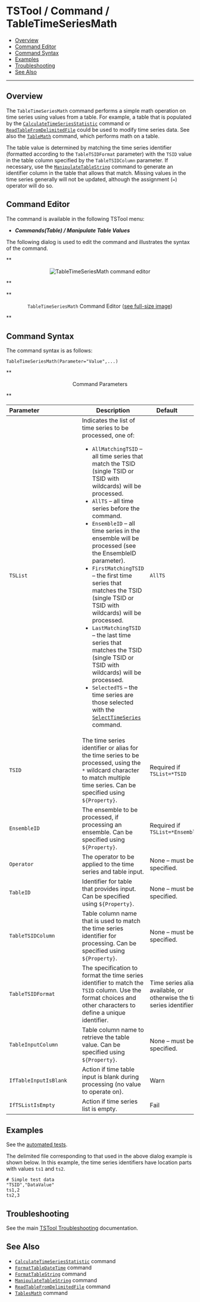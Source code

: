 # TSTool / Command / TableTimeSeriesMath #

*   [Overview](#overview)
*   [Command Editor](#command-editor)
*   [Command Syntax](#command-syntax)
*   [Examples](#examples)
*   [Troubleshooting](#troubleshooting)
*   [See Also](#see-also)

-------------------------

## Overview ##

The `TableTimeSeriesMath` command performs a simple math operation on time series using values from a table.
For example, a table that is populated by the
[`CalculateTimeSeriesStatistic`](../CalculateTimeSeriesStatistic/CalculateTimeSeriesStatistic.md) command or
[`ReadTableFromDelimitedFile`](../ReadTableFromDelimitedFile/ReadTableFromDelimitedFile.md)
could be used to modify time series data.
See also the [`TableMath`](../TableMath/TableMath.md) command, which performs math on a table.

The table value is determined by matching the time series identifier
(formatted according to the `TableTSIDFormat` parameter) with the `TSID`
value in the table column specified by the `TableTSIDColumn` parameter.
If necessary, use the [`ManipulateTableString`](../ManipulateTableString/ManipulateTableString.md)
command to generate an identifier column in the table that allows that match.
Missing values in the time series generally will not be updated, although the assignment (`=`) operator will do so.

## Command Editor ##

The command is available in the following TSTool menu:

*   ***Commands(Table) / Manipulate Table Values***

The following dialog is used to edit the command and illustrates the syntax of the command.

**<p style="text-align: center;">
![TableTimeSeriesMath command editor](TableTimeSeriesMath.png)
</p>**

**<p style="text-align: center;">
`TableTimeSeriesMath` Command Editor (<a href="../TableTimeSeriesMath.png">see full-size image</a>)
</p>**

## Command Syntax ##

The command syntax is as follows:

```text
TableTimeSeriesMath(Parameter="Value",...)
```
**<p style="text-align: center;">
Command Parameters
</p>**

| **Parameter**&nbsp;&nbsp;&nbsp;&nbsp;&nbsp;&nbsp;&nbsp;&nbsp;&nbsp;&nbsp;&nbsp;&nbsp;&nbsp;&nbsp;&nbsp;&nbsp;&nbsp;&nbsp;&nbsp;&nbsp;&nbsp;&nbsp;&nbsp; | **Description** | **Default**&nbsp;&nbsp;&nbsp;&nbsp;&nbsp;&nbsp;&nbsp;&nbsp;&nbsp;&nbsp;&nbsp;&nbsp;&nbsp; |
| --------------|-----------------|----------------- |
| `TSList`|Indicates the list of time series to be processed, one of:<br><ul><li>`AllMatchingTSID` – all time series that match the TSID (single TSID or TSID with wildcards) will be processed.</li><li>`AllTS` – all time series before the command.</li><li>`EnsembleID` – all time series in the ensemble will be processed (see the EnsembleID parameter).</li><li>`FirstMatchingTSID` – the first time series that matches the TSID (single TSID or TSID with wildcards) will be processed.</li><li>`LastMatchingTSID` – the last time series that matches the TSID (single TSID or TSID with wildcards) will be processed.</li><li>`SelectedTS` – the time series are those selected with the [`SelectTimeSeries`](../SelectTimeSeries/SelectTimeSeries.md) command.</li></ul> | `AllTS` |
| `TSID`|The time series identifier or alias for the time series to be processed, using the `*` wildcard character to match multiple time series.  Can be specified using `${Property}`.|Required if `TSList=*TSID`|
| `EnsembleID`|The ensemble to be processed, if processing an ensemble. Can be specified using `${Property}`.|Required if `TSList=*EnsembleID`|
|`Operator`|The operator to be applied to the time series and table input.|None – must be specified.|
|`TableID`|Identifier for table that provides input.  Can be specified using `${Property}`.|None – must be specified.|
|`TableTSIDColumn`|Table column name that is used to match the time series identifier for processing.  Can be specified using `${Property}`.|None – must be specified.|
|`TableTSIDFormat`|The specification to format the time series identifier to match the `TSID` column.  Use the format choices and other characters to define a unique identifier.|Time series alias if available, or otherwise the time series identifier.|
|`TableInputColumn`|Table column name to retrieve the table value.  Can be specified using `${Property}`.|None – must be specified.|
|`IfTableInputIsBlank`|Action if time table input is blank during processing (no value to operate on).|Warn|
|`IfTSListIsEmpty`|Action if time series list is empty.|Fail|

## Examples ##

See the [automated tests](https://github.com/OpenCDSS/cdss-app-tstool-test/tree/master/test/commands/TableTimeSeriesMath).

The delimited file corresponding to that used in the above dialog example is shown below.
In this example, the time series identifiers have location parts with values `ts1` and `ts2`.

```
# Simple test data
"TSID","DataValue"
ts1,2
ts2,3
```

## Troubleshooting ##

See the main [TSTool Troubleshooting](../../troubleshooting/troubleshooting.md) documentation.

## See Also ##

*   [`CalculateTimeSeriesStatistic`](../CalculateTimeSeriesStatistic/CalculateTimeSeriesStatistic.md) command
*   [`FormatTableDateTime`](../FormatTableDateTime/FormatTableDateTime.md) command
*   [`FormatTableString`](../FormatTableString/FormatTableString.md) command
*   [`ManipulateTableString`](../ManipulateTableString/ManipulateTableString.md) command
*   [`ReadTableFromDelimitedFile`](../ReadTableFromDelimitedFile/ReadTableFromDelimitedFile.md) command
*   [`TablesMath`](../TableMath/TableMath.md) command
